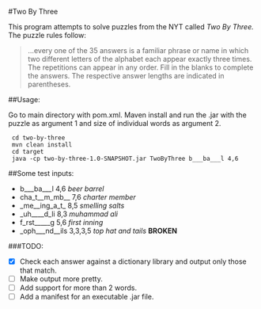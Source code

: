 #Two By Three

This program attempts to solve puzzles from the NYT called *Two By Three.*
The puzzle rules follow:

 >...every one of the 35 answers is a familiar phrase or name in which two different letters of the alphabet each appear exactly three times. The repetitions can appear in any order. Fill in the blanks to complete the answers. The respective answer lengths are indicated in parentheses.

##Usage:

Go to main directory with pom.xml. Maven install and run the .jar with the puzzle as argument 1 and size of individual words as argument 2.

     cd two-by-three
     mvn clean install
     cd target
     java -cp two-by-three-1.0-SNAPSHOT.jar TwoByThree b___ba___l 4,6

##Some test inputs:

* b___ba___l 4,6 *beer barrel*
* cha_t__m_mb__ 7,6 *charter member*
* \_me__ing_a_t_ 8,5 *smelling salts*
* _uh____d_li 8,3 *muhammad ali*
* f_rst_____g 5,6 *first inning*
* _oph___nd__ils 3,3,3,5 *top hat and tails* **BROKEN**


###TODO:

- [x] Check each answer against a dictionary library and output only those that match.
- [ ] Make output more pretty.
- [ ] Add support for more than 2 words.
- [ ] Add a manifest for an executable .jar file.